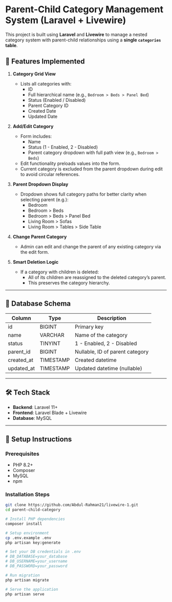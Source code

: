 # Parent-Child Category Management System (Laravel + Livewire)

This project is built using **Laravel** and **Livewire** to manage a nested category system with parent-child relationships using a **single `categories` table**.

## 🚀 Features Implemented

1. **Category Grid View**
    - Lists all categories with:
        - ID
        - Full hierarchical name (e.g., `Bedroom > Beds > Panel Bed`)
        - Status (Enabled / Disabled)
        - Parent Category ID
        - Created Date
        - Updated Date

2. **Add/Edit Category**
    - Form includes:
        - Name
        - Status (1 - Enabled, 2 - Disabled)
        - Parent category dropdown with full path view (e.g., `Bedroom > Beds`)
    - Edit functionality preloads values into the form.
    - Current category is excluded from the parent dropdown during edit to avoid circular references.

3. **Parent Dropdown Display**
    - Dropdown shows full category paths for better clarity when selecting parent (e.g.):
        - Bedroom  
        - Bedroom > Beds  
        - Bedroom > Beds > Panel Bed  
        - Living Room > Sofas  
        - Living Room > Tables > Side Table  

4. **Change Parent Category**
    - Admin can edit and change the parent of any existing category via the edit form.

5. **Smart Deletion Logic**
    - If a category with children is deleted:
        - All of its children are reassigned to the deleted category’s parent.
        - This preserves the category hierarchy.

---

## 📂 Database Schema

| Column      | Type         | Description                                   |
|-------------|--------------|-----------------------------------------------|
| id          | BIGINT       | Primary key                                   |
| name        | VARCHAR      | Name of the category                          |
| status      | TINYINT      | 1 - Enabled, 2 - Disabled                     |
| parent_id   | BIGINT       | Nullable, ID of parent category               |
| created_at  | TIMESTAMP    | Created datetime                              |
| updated_at  | TIMESTAMP    | Updated datetime (nullable)                   |

---

## 🛠️ Tech Stack

- **Backend**: Laravel 11+
- **Frontend**: Laravel Blade + Livewire
- **Database**: MySQL 

---

## 🔧 Setup Instructions

### Prerequisites

- PHP 8.2+
- Composer
- MySQL
- npm

### Installation Steps

```bash
git clone https://github.com/Abdul-Rahman21/livewire-1.git
cd parent-child-category

# Install PHP dependencies
composer install

# Setup environment
cp .env.example .env
php artisan key:generate

# Set your DB credentials in .env
# DB_DATABASE=your_database
# DB_USERNAME=your_username
# DB_PASSWORD=your_password

# Run migration
php artisan migrate

# Serve the application
php artisan serve
